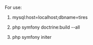 For use:

1) mysql:host=localhost;dbname=tires

2) php symfony doctrine:build --all

3) php symfony initer

